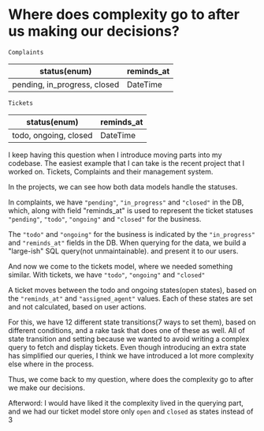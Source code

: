 # Where does complexity go to after us making our decisions?

`Complaints`

|status(enum)| reminds_at |
| ---- | ---------- |
| pending, in_progress, closed | DateTime |

`Tickets`

|status(enum)| reminds_at |
| ---- | ---------- |
| todo, ongoing, closed | DateTime |

I keep having this question when I introduce moving parts into my codebase.
The easiest example that I can take is the recent project that I worked on.
Tickets, Complaints and their management system.

In the projects, we can see how both data models handle the statuses.

In complaints, we have `"pending"`, `"in_progress"` and `"closed"` in the DB, which,
along with field "reminds_at" is used to represent the ticket statuses
`"pending"`, `"todo"`, `"ongoing"` and `"closed"` for the business.

The `"todo"` and `"ongoing"` for the business is indicated by the `"in_progress"` and `"reminds_at"` fields in the DB.
When querying for the data, we build a "large-ish" SQL query(not unmaintainable). and present it to our users.

And now we come to the tickets model, where we needed something similar.
With tickets, we have `"todo"`, `"ongoing"` and `"closed"`

A ticket moves between the todo and ongoing states(open states), based on the `"reminds_at"` and `"assigned_agent"` values.
Each of these states are set and not calculated, based on user actions.

For this, we have 12 different state transitions(7 ways to set them), based on different conditions, and a rake task that does one of these as well.
All of state transition and setting because we wanted to avoid writing a complex query to fetch and display tickets.
Even though introducing an extra state has simplified our queries, I think we have introduced a lot more complexity else where in the process.

Thus, we come back to my question, where does the complexity go to after we make our decisions.

Afterword: I would have liked it the complexity lived in the querying part, and we had our ticket model store only `open` and `closed` as states instead of 3
